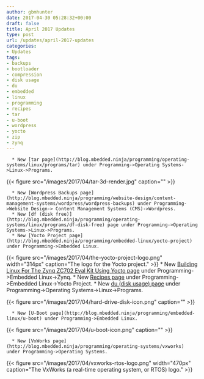 ```yaml
---
author: gbmhunter
date: 2017-04-30 05:28:32+00:00
draft: false
title: April 2017 Updates
type: post
url: /updates/april-2017-updates
categories:
- Updates
tags:
- backups
- bootloader
- compression
- disk usage
- du
- embedded
- linux
- programming
- recipes
- tar
- u-boot
- wordpress
- yocto
- zip
- zynq
---
```



	  * New [tar page](http://blog.mbedded.ninja/programming/operating-systems/linux/programs/tar) under Programming->Operating Systems->Linux->Programs.  

   



{{< figure src="/images/2017/04/tar-3d-render.jpg" caption=""  >}}



	  * New [Wordpress Backups page](http://blog.mbedded.ninja/programming/website-design/content-management-systems/wordpress/wordpress-backups) under Programming->Website Design-> Content Management Systems (CMS)->Wordpress.
	  * New [df (disk free)](http://blog.mbedded.ninja/programming/operating-systems/linux/programs/df-disk-free) page under Programming->Operating Systems->Linux->Programs.
	  * New [Yocto Project page](http://blog.mbedded.ninja/programming/embedded-linux/yocto-project) under Programming->Embedded Linux.  

   

{{< figure src="/images/2017/04/the-yocto-project-logo.png" width="314px" caption="The logo for the Yocto project."  >}}
	  * New [Building Linux For The Zynq ZC702 Eval Kit Using Yocto page](http://blog.mbedded.ninja/programming/embedded-linux/zynq/building-linux-for-the-zynq-zc702-eval-kit-using-yocto) under Programming->Embedded Linux->Zynq.
	  * New [Recipes page](http://blog.mbedded.ninja/programming/embedded-linux/yocto-project/recipes) under Programming->Embedded Linux->Yocto Project.
	  * New [du (disk usage) page](http://blog.mbedded.ninja/programming/operating-systems/linux/programs/du-disk-usage) under Programming->Operating Systems->Linux->Programs.  



{{< figure src="/images/2017/04/hard-drive-disk-icon.png" caption=""  >}}



	  * New [U-Boot page](http://blog.mbedded.ninja/programming/embedded-linux/u-boot) under Programming->Embedded Linux.  

   



{{< figure src="/images/2017/04/u-boot-icon.png" caption=""  >}}



	  * New [VxWorks page](http://blog.mbedded.ninja/programming/operating-systems/vxworks) under Programming->Operating Systems.  

   

{{< figure src="/images/2017/04/vxworks-rtos-logo.png" width="470px" caption="The VxWorks (a real-time operating system, or RTOS) logo."  >}}

